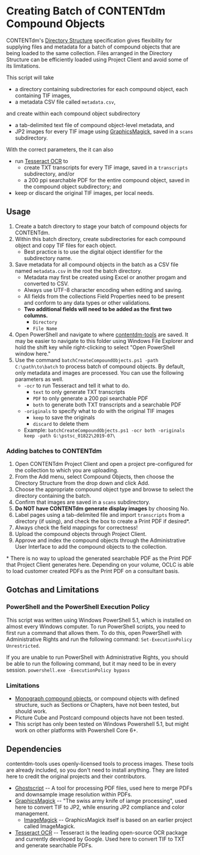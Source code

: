 # Creating Batch of CONTENTdm Compound Objects
CONTENTdm's [Directory Structure](https://help.oclc.org/Metadata_Services/CONTENTdm/Compound_objects/Add_multiple_compound_objects/Directory_structure) specification gives flexibility for supplying files and metadata for a batch of compound objects that are being loaded to the same collection. Files arranged in the Directory Structure can be efficiently loaded using Project Client and avoid some of its limitations.

This script will take
* a directory containing subdirectories for each compound object, each containing TIF images,
* a metadata CSV file called `metadata.csv`,

and create within each compound object subdirectory
* a tab-delimited text file of compound object-level metadata, and
* JP2 images for every TIF image using [GraphicsMagick](http://www.graphicsmagick.org/), saved in a `scans` subdirectory.

With the correct parameters, the it can also
* run [Tesseract OCR](https://github.com/tesseract-ocr/tesseract) to
  * create TXT transcripts for every TIF image, saved in a `transcripts` subdirectory, and/or
  * a 200 ppi searchable PDF for the entire compound object, saved in the compound object subdirectory; and
* keep or discard the original TIF images, per local needs.

## Usage
1. Create a batch directory to stage your batch of compound objects for CONTENTdm.
2. Within this batch directory, create subdirectories for each compound object and copy TIF files for each object.
    * Best practice is to use the digital object identifier for the subdirectory name.
3. Save metadata for all compound objects in the batch as a CSV file named `metadata.csv` in the root the batch directory.
    * Metadata may first be created using Excel or another progam and converted to CSV.
    * Always use UTF-8 character encoding when editing and saving.
    * All fields from the collections Field Properties need to be present and conform to any data types or other validations.
    * **Two additional fields will need to be added as the first two columns.**
      * `Directory`
      * `File Name`
4. Open PowerShell and navigate to where [contentdm-tools](https://github.com/psu-libraries/contentdmtools) are saved. It may be easier to navigate to this folder using Windows File Explorer and hold the shift key while right-clicking to select "Open PowerShell window here."
5. Use the command `batchCreateCompoundObjects.ps1 -path C:\path\to\batch` to process batch of compound objects. By default, only metadata and images are processed. You can use the following parameters as well.
     * `-ocr` to run Tesseract and tell it what to do.
       * `text` to only generate TXT transcripts
       * `PDF` to only generate a 200 ppi searchable PDF
       * `both` to generate both TXT transcripts and a searchable PDF
     * `-originals` to specify what to do with the original TIF images
       * `keep` to save the originals
       * `discard` to delete them
     * Example: `batchCreateCompoundObjects.ps1 -ocr both -originals keep -path G:\pstsc_01822\2019-07\`
   
### Adding batches to CONTENTdm
1. Open CONTENTdm Project Client and open a project pre-configured for the collection to which you are uploading.
2. From the Add menu, select Compound Objects, then choose the Directory Structure from the drop down and click Add.
3. Choose the appropriate compound object type and browse to select the directory containing the batch.
4. Confirm that images are saved in a `scans` subdirectory.
5. **Do NOT have CONTENTdm generate display images** by choosing No.
6. Label pages using a tab-delimited file and import `transcripts` from a directory (if using), and check the box to create a Print PDF if desired*.
7. Always check the field mappings for correctness!
8. Upload the compound objects through Project Client.
9. Approve and index the compound objects through the Administrative User Interface to add the compound objects to the collection.

&ast; There is no way to upload the generated searchable PDF as the Print PDF that Project Client generates here. Depending on your volume, OCLC is able to load customer created PDFs as the Print PDF on a consultant basis.

## Gotchas and Limitations
### PowerShell and the PowerShell Execution Policy
This script was written using Windows PowerShell 5.1, which is installed on almost every Windows computer. To run PowerShell scripts, you need to first run a command that allows them. To do this, open PowerShell with Administrative Rights and run the following command: `Set-ExecutionPolicy Unrestricted`.

If you are unable to run PowerShell with Administrative Rights, you should be able to run the following command, but it may need to be in every session. `powershell.exe -ExecutionPolicy bypass`

### Limitations
* [Monograph compound objects](https://help.oclc.org/Metadata_Services/CONTENTdm/Compound_objects/Add_multiple_compound_objects/Directory_structure#Monographs), or compound objects with defined structure, such as Sections or Chapters, have not been tested, but should work.
* Picture Cube and Postcard compound objects have not been tested.
* This script has only been tested on Windows Powershell 5.1, but might work on other platforms with Powershell Core 6+.

## Dependencies
contentdm-tools uses openly-licensed tools to process images. These tools are already included, so you don't need to install anything. They are listed here to credit the original projects and their contributors.
* [Ghostscript](https://ghostscript.com/) -- A tool for processing PDF files, used here to merge PDFs and downsample image resolution within PDFs.
* [GraphicsMagick](http://www.graphicsmagick.org/) -- "The swiss army knife of iamge processing", used here to convert TIF to JP2, while ensuring JP2 compliance and color management.
  * [ImageMagick](https://imagemagick.org/index.php) -- GraphicsMagick itself is based on an earlier project called ImageMagick.
* [Tesseract OCR](https://github.com/tesseract-ocr/tesseract) -- Tesseract is the leading open-source OCR package and currently developed by Google. Used here to convert TIF to TXT and generate searchable PDFs.
